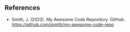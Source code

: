 


## References
- Smith, J. (2022). My Awesome Code Repository. GitHub. https://github.com/jsmith/my-awesome-code-repo